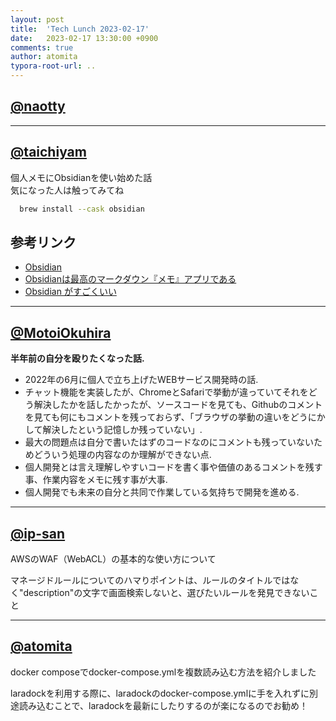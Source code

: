 ```yaml
---
layout: post
title:  'Tech Lunch 2023-02-17'
date:   2023-02-17 13:30:00 +0900
comments: true
author: atomita
typora-root-url: ..
---
```



## [@naotty](https://github.com/naotty)

---


## [@taichiyam](https://github.com/taichiyam)

個人メモにObsidianを使い始めた話  
気になった人は触ってみてね

```bash
  brew install --cask obsidian
```

## 参考リンク
- [Obsidian](https://obsidian.md/)
- [Obsidianは最高のマークダウン『メモ』アプリである](https://pouhon.net/obsidian-introduction/5666/)
- [Obsidian がすごくいい](https://zenn.dev/usagizmo/articles/beb73159edbe68)

---

## [@MotoiOkuhira](https://github.com/MotoiOkuhira)
__半年前の自分を殴りたくなった話.__  
- 2022年の6月に個人で立ち上げたWEBサービス開発時の話.  
- チャット機能を実装したが、ChromeとSafariで挙動が違っていてそれをどう解決したかを話したかったが、ソースコードを見ても、Githubのコメントを見ても何にもコメントを残っておらず、「ブラウザの挙動の違いをどうにかして解決したという記憶しか残っていない」.  
- 最大の問題点は自分で書いたはずのコードなのにコメントも残っていないためどういう処理の内容なのか理解ができない点.  
- 個人開発とは言え理解しやすいコードを書く事や価値のあるコメントを残す事、作業内容をメモに残す事が大事.  
- 個人開発でも未来の自分と共同で作業している気持ちで開発を進める.  

---

## [@ip-san](https://github.com/ip-san)
AWSのWAF（WebACL）の基本的な使い方について

マネージドルールについてのハマりポイントは、ルールのタイトルではなく"description"の文字で画面検索しないと、選びたいルールを発見できないこと

---

## [@atomita](https://github.com/atomita)

docker composeでdocker-compose.ymlを複数読み込む方法を紹介しました

laradockを利用する際に、laradockのdocker-compose.ymlに手を入れずに別途読み込むことで、laradockを最新にしたりするのが楽になるのでお勧め！
